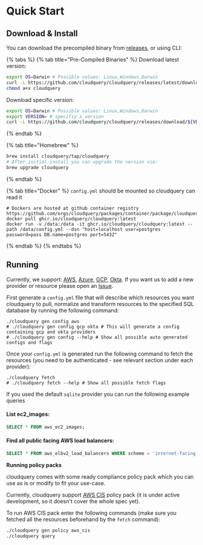 # Quick Start

## Download & Install

You can download the precompiled binary from [releases](https://github.com/cloudquery/cloudquery/releases), or using CLI:

{% tabs %}
{% tab title="Pre-Compiled Binaries" %}
Download latest version:

```bash
export OS=Darwin # Possible values: Linux,Windows,Darwin
curl -L https://github.com/cloudquery/cloudquery/releases/latest/download/cloudquery_${OS}_x86_64 -o cloudquery
chmod a+x cloudquery
```

Download specific version:

```bash
export OS=Darwin # Possible values: Linux,Windows,Darwin
export VERSION= # specifiy a version
curl -L https://github.com/cloudquery/cloudquery/releases/download/${VERSION}/cloudquery_${OS}_x86_64 -o cloudquery
```
{% endtab %}

{% tab title="Homebrew" %}
```bash
brew install cloudquery/tap/cloudquery
# After initial install you can upgrade the version via:
brew upgrade cloudquery
```
{% endtab %}

{% tab title="Docker" %}
`config.yml` should be mounted so cloudquery can read it

```
# Dockers are hosted at github container registry https://github.com/orgs/cloudquery/packages/container/package/cloudquery
docker pull ghcr.io/cloudquery/cloudquery:latest
docker run -v /data:/data -it ghcr.io/cloudquery/cloudquery:latest --path /data/config.yml --dsn "host=localhost user=postgres password=pass DB.name=postgres port=5432"
```
{% endtab %}
{% endtabs %}

## Running

Currently, we support: [AWS](https://docs.cloudquery.io/aws), [Azure](https://docs.cloudquery.io/azure), [GCP](https://docs.cloudquery.io/gcp), [Okta](https://docs.cloudquery.io/okta/table-reference). If you want us to add a new provider or resource please open an [Issue](https://github.com/cloudquery/cloudquery/issues).

First generate a `config.yml` file that will describe which resources you want cloudquery to pull, normalize and transform resources to the specified SQL database by running the following command:

```text
./cloudquery gen config aws
# ./cloudquery gen config gcp okta # This will generate a config containing gcp and okta providers
# ./cloudquery gen config --help # Show all possible auto generated configs and flags
```

Once your `config.yml` is generated run the following command to fetch the resources \(you need to be authenticated - see relevant section under each provider\):

```text
./cloudquery fetch
# ./cloudquery fetch --help # Show all possible fetch flags
```

If you used the default `sqlite` provider you can run the following example queries

#### List ec2\_images:

```sql
SELECT * FROM aws_ec2_images;
```

#### Find all public facing AWS load balancers:

```sql
SELECT * FROM aws_elbv2_load_balancers WHERE scheme = 'internet-facing';
```

**Running policy packs**

cloudquery comes with some ready compliance policy pack which you can use as is or modify to fit your use-case.

Currently, cloudquery support [AWS CIS](https://d0.awsstatic.com/whitepapers/compliance/AWS_CIS_Foundations_Benchmark.pdf) policy pack \(it is under active development, so it doesn't cover the whole spec yet\).

To run AWS CIS pack enter the following commands \(make sure you fetched all the resources beforehand by the `fetch` command\):

```bash
./cloudquery gen policy aws_cis
./cloudquery query 
```

